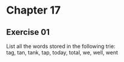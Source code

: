 # Chapter 17

## Exercise 01

List all the words stored in the following trie:  
tag, tan, tank, tap, today, total, we, well, went